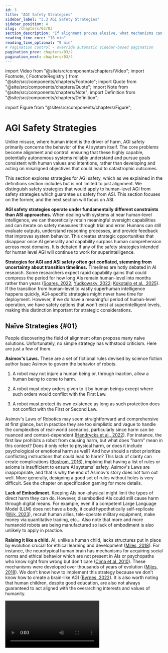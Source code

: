 ```yaml
---
id: 3
title: "AGI Safety Strategies"
sidebar_label: "3.3 AGI Safety Strategies"
sidebar_position: 4
slug: /chapters/03/03
section_description: "If alignment proves elusive, what mechanisms can be implemented to monitor and constrain powerful AI systems, preventing catastrophic outcomes even from misaligned agents?"
reading_time_core: "18 min"
reading_time_optional: "9 min"
# Pagination control - override automatic sidebar-based pagination
pagination_prev: chapters/03/2
pagination_next: chapters/03/4
---
```

import Video from "@site/src/components/chapters/Video";
import Footnote, { FootnoteRegistry } from "@site/src/components/chapters/Footnote";
import Quote from "@site/src/components/chapters/Quote";
import Note from "@site/src/components/chapters/Note";
import Definition from "@site/src/components/chapters/Definition";

import Figure from "@site/src/components/chapters/Figure";

# AGI Safety Strategies

Unlike misuse, where human intent is the driver of harm, AGI safety primarily concerns the behavior of the AI system itself. The core problems become alignment and control: ensuring that these highly capable, potentially autonomous systems reliably understand and pursue goals consistent with human values and intentions, rather than developing and acting on misaligned objectives that could lead to catastrophic outcomes.

This section explores strategies for AGI safety, which as we explained in the definitions section includes but is not limited to just alignment. We distinguish safety strategies that would apply to human-level AGI from safety strategies which guarantee us safety from ASI. This section focuses on the former, and the next section will focus on ASI.

**AGI safety strategies operate under fundamentally different constraints than ASI approaches.** When dealing with systems at near human-level intelligence, we can theoretically retain meaningful oversight capabilities and can iterate on safety measures through trial and error. Humans can still evaluate outputs, understand reasoning processes, and provide feedback that improves system behavior. This creates strategic opportunities that disappear once AI generality and capability surpass human comprehension across most domains. It is debated if any of the safety strategies intended for human level AGI will continue to work for superintelligence.

**Strategies for AGI and ASI safety often get conflated, stemming from uncertainty about transition timelines.** Timelines are hotly debated in AI research. Some researchers expect rapid capability gains that could compress the period for how long AIs remain human-level into months rather than years ([Soares, 2022](https://www.alignmentforum.org/posts/GNhMPAWcfBCASy8e6/a-central-ai-alignment-problem-capabilities-generalization); [Yudkowsky, 2022](https://www.alignmentforum.org/posts/uMQ3cqWDPHhjtiesc/agi-ruin-a-list-of-lethalities); [Kokotajlo et al., 2025](https://ai-2027.com/)). If the transition from human-level to vastly superhuman intelligence happens quickly, AGI-specific strategies might never have time for deployment. However, if we do have a meaningful period of human-level operation, we have safety options that won't exist at superintelligent levels, making this distinction important for strategic considerations.

## Naïve Strategies {#01}

People discovering the field of alignment often propose many naive solutions. Unfortunately, no simple strategy has withstood criticism. Here are just a few of them.

**Asimov's Laws.** These are a set of fictional rules devised by science fiction author Isaac Asimov to govern the behavior of robots.

1. A robot may not injure a human being or, through inaction, allow a human being to come to harm.

2. A robot must obey orders given to it by human beings except where such orders would conflict with the First Law.

3. A robot must protect its own existence as long as such protection does not conflict with the First or Second Law.

Asimov's Laws of Robotics may seem straightforward and comprehensive at first glance, but in practice they are too simplistic and vague to handle the complexities of real-world scenarios, particularly since harm can be nuanced and context-dependent ([Hendrycks et al., 2022](https://arxiv.org/abs/2306.12001)). For instance, the first law prohibits a robot from causing harm, but what does "harm" mean in this context? Does it only refer to physical harm, or does it include psychological or emotional harm as well? And how should a robot prioritize conflicting instructions that could lead to harm? This lack of clarity can create complications ([Bostrom, 2016](https://doi.org/10.1002/9781118922590.ch23)), implying that having a list of rules or axioms is insufficient to ensure AI systems' safety. Asimov's Laws are inappropriate, and that is why the end of Asimov's story does not turn out well.<Footnote id="footnote_asimov" number="1" text="It's important to note that this critique aligns with Asimov's own intentions rather than contradicting them. The point of every story in “I, Robot” was precisely to lay out plausible scenarios in which the laws break down. Asimov was keenly aware of the limitations of the ethics implied by his laws, and he explored these limitations thoroughly in his robot novels like “The Caves of Steel,“ “The Naked Sun,“ and “The Robots of Dawn.“ In his final robot novel, “Robots and Empire,“ Asimov even introduces the “Zeroth Law“ as a potential approach to dealing with superintelligent AI: preventing robots from taking any action that would allow the destruction of humanity as a whole, even if it means sacrificing the lives of some individuals." /> More generally, designing a good set of rules without holes is very difficult. See the chapter on specification gaming for more details.



**Lack of Embodiment.** Keeping AIs non-physical might limit the types of direct harm they can do. However, disembodied AIs could still cause harm through digital means. For example, even if a competent Large Language Model (LLM) does not have a body, it could hypothetically self-replicate ([Wijk, 2023](https://www.alignmentforum.org/posts/vERGLBpDE8m5mpT6t/autonomous-replication-and-adaptation-an-attempt-at-a)), recruit human allies, tele-operate military equipment, make money via quantitative trading, etc… Also note that more and more humanoid robots are being manufactured so lack of embodiment is also unlikely to apply in practice.

**Raising it like a child.** AI, unlike a human child, lacks structures put in place by evolution crucial for ethical learning and development ([Miles, 2018](https://www.youtube.com/watch?v=eaYIU6YXr3w)). For instance, the neurotypical human brain has mechanisms for acquiring social norms and ethical behavior which are not present in AIs or psychopaths who know right from wrong but don't care ([Cima et al, 2010](https://pmc.ncbi.nlm.nih.gov/articles/PMC2840845/)). These mechanisms were developed over thousands of years of evolution ([Miles, 2018](https://www.youtube.com/watch?v=eaYIU6YXr3w)). We don’t know how to implement this strategy because we don’t know how to create a brain-like AGI ([Byrnes, 2022](https://www.alignmentforum.org/s/HzcM2dkCq7fwXBej8)). It is also worth noting that human children, despite good education, are also not always guaranteed to act aligned with the overarching interests and values of humanity.

<Video type="youtube" videoId="eaYIU6YXr3w" number="1" label="3.1" caption="Optional video to get an answer to the question - Why can't we just raise the AI like a child?" />

<Note title="The Case for Optimism in Alignment - A Contentious Point" collapsed={true}>

**In 2023, some alignment researchers published "AI is easy to control".** Pope & Belrose (2023) exemplify this stance, estimating AI x-risk at only 1%. One of their justification is that AI is a "white box" whose internals are accessible ([Optimists, 2023](https://optimists.ai/2023/11/28/ai-is-easy-to-control/)). The optimistic view that "AI is easy to control" is rooted in several observations about current AI systems, particularly LLMs. Proponents argue that AI systems offer substantial advantages over humans: they can be reset, we can observe their internal states, we directly control their training data, and we can modify their weights through gradient descent. These features appear to provide powerful levers for ensuring alignment.

**Their essay faced lots of counterarguments.** Critics point out the difficulty of specifying complex human values, the potential for emergent goals, the challenge of out-of-distribution generalization ([Byrnes, 2023](https://www.lesswrong.com/posts/YyosBAutg4bzScaLu/thoughts-on-ai-is-easy-to-control-by-pope-and-belrose)). Controllability at the technical level doesn't guarantee safety in deployment, as economic and competitive pressures may lead to the creation of systems with increasingly autonomous goals. Second, many current control arguments assume architectural features specific to today's AI systems that may not apply to future designs. For instance, brain-like AGI that performs continuous online learning would invalidate many current safety assumptions.

**A lot of the debate comes from the "White Box" argument.** Optimists often emphasize that AI models are "white boxes" (we can inspect their weights and architecture) unlike "black box" human brains. Byrnes counters that this distinction, while factually true regarding access, can be misleading. He argues the debate over these terms is unproductive. While we can access AI internals unlike brains, understanding why an AI behaves a certain way based on those internals remains profoundly difficult, potentially taking decades of research (unlike debugging traditional software or understanding engineered systems). Therefore, simply stating "AI is a white box" is a naive basis for confidence in control; the interpretability challenge remains immense, this easier access to AI weights is still not sufficient to solve jailbreaks in practice or avoid accidents like[ BingChat threatening users](https://time.com/6256529/bing-openai-chatgpt-danger-alignment/).

</Note>

## Solve Alignment {#02}

### Requirements for AGI Alignment {#02-01}

**Defining even the requirement for an alignment solution remains contentious among researchers.** Before exploring potential paths towards alignment solutions, we need to establish what successful solutions should achieve. The challenge is that we don't really know what they should look like - there's substantial uncertainty and disagreement across the field. However, several requirements do appear relatively consensual ([Christiano, 2017](https://www.alignmentforum.org/posts/kphJvksj5TndGapuh/directions-and-desiderata-for-ai-alignment)):

- **Robustness across distribution shifts and adversarial scenarios.** The alignment solution must work when AGI systems encounter situations outside their training distribution. We can't train AGI systems on every possible situation they might encounter, so safety behaviors learned during training need to generalize reliably to novel deployment scenarios. This includes resistance to adversarial attacks where bad actors deliberately try to manipulate the system into harmful behavior.

- **Scalability alongside increasing capabilities.** As AI systems become more capable, the alignment solution should continue functioning effectively without requiring complete retraining or reengineering. This requirement becomes even more stringent for ASI, where we need alignment solutions that scale beyond human intelligence levels.

- **Technical feasibility within realistic timeframes.** The alignment solution must be achievable with current or foreseeable technology and resources. Solution proposals cannot rely on major unforeseen scientific breakthroughs, or function only as theoretical frameworks with very low Technology Readiness Levels (TRL). <Footnote id="footnote_tech_readiness" number="2" text="The Technology Readiness Levels from NASA is a scale from 1 to 9 to measure the maturity of a technology. Level 1 represents the earliest stage of technology development, characterized by basic principles observed and reported, and level 9 represents actual technology proven through successful mission operations." />

- **Low alignment tax to ensure competitive adoption.** Safety measures cannot impose prohibitive costs in compute, engineering effort, or deployment delays. If alignment techniques require substantially more resources or severely limit capabilities, competitive pressures will push developers toward unsafe alternatives. This constraint exists because multiple actors are racing to develop AGI - if safety measures make one organization significantly slower or less capable, others may skip those measures entirely to gain competitive advantage.



<Figure src="./img/a1J_Image_13.png" alt="Enter image alt description" number="13" label="3.13" caption="Illustration of how applying a safety or alignment technique could make the model less capable. This is called a safety tax." />

**Existing AGI alignment techniques fall dramatically short of these requirements.** Empirical research has demonstrated that AI systems can exhibit deeply concerning behaviors where current alignment research falls short of these requirements. We already have clear demonstrations of models engaging in deception ([Baker et al., 2025](https://arxiv.org/abs/2503.11926); [Hubinger et al., 2024](https://arxiv.org/abs/2401.05566)), faking alignment during training while planning different behavior during deployment ([Greenblatt et al., 2024](https://arxiv.org/abs/2412.14093)), gaming specifications ([Bondarenko et al., 2025](https://arxiv.org/abs/2502.13295)), gaming evaluations to appear more capable than they actually are ([OpenAI, 2024](https://assets.ctfassets.net/kftzwdyauwt9/67qJD51Aur3eIc96iOfeOP/71551c3d223cd97e591aa89567306912/o1_system_card.pdf); [SakanaAI, 2025](https://x.com/SakanaAILabs/status/1892992938013270019)), and in some cases, try to disable oversight mechanisms or exfiltrate their own weights ([Meinke et al., 2024](https://arxiv.org/abs/2412.04984)). Current alignment techniques like RLHF and its variations (Constitutional AI, Direct Preference Optimization, fine-tuning and other RLHF modifications) are fragile and brittle ([Casper et al., 2023](https://arxiv.org/abs/2307.15217')) and without augmentation would not be able to remove the dangerous capabilities like deception. Strategies to solve alignment not only fail to prevent these behaviors but often cannot even detect when they occur ([Hubinger et al., 2024](https://arxiv.org/abs/2401.05566); [Greenblatt et al., 2024](https://arxiv.org/abs/2412.14093)).

**Solving alignment means we need more work on satisfying all these requirements.** The limitations of current techniques point toward specific areas where breakthroughs are needed. All strategies aim to have technical feasibility and low alignment tax, so these are common requirements, however some strategies try to focus on more concrete goals which we will explore through future chapters. Here is a short list of key goals of alignment research:

- **Solving the Misspecification problem:** Being able to specify goals correctly to AIs without unintended side effects. See the chapter on Specification.

- **Solving Scalable Oversight:** After solving the specification problem for human level AI by using techniques like RLHF, and its variations, we need to find methods to ensure AI oversight can detect instances of specification gaming for beyond human level. This includes being able to identify and remove dangerous hidden capabilities in deep learning models, such as the potential for deception or Trojans. See the chapter on Scalable Oversight.

- **Solving Generalization:** Attaining robustness would be key to addressing the problem of goal misgeneralization. See the chapter on Goal Misgeneralization.

- **Solving Interpretability:** Understanding how models operate would greatly aid in assessing their safety, and generalisation properties. Interpretability could, for example, help understand better how models work, and this could be instrumental for other safety goals, like preventing deceptive alignment, which is one type of misgeneralization. See the chapter on Interpretability.

**The overarching strategy requires prioritizing safety research over capabilities advancement.** Given the substantial gaps between current techniques and requirements, the general approach involves significantly increasing funding for alignment research while exercising restraint in capabilities development when safety measures remain insufficient relative to system capabilities.

<Note title="Are misuse and misalignment that different?" collapsed={true}>

AI misuse and rogue AI might be essentially the same scenario in their outcomes, though the only difference is that for misalignment, the initial request to do harm does not come from a human but from an AI. If we build an existentially-risky triggerable system, it's likely to get triggered regardless of whether the initiator is human or artificial ([Shapira, 2025](https://www.youtube.com/watch?v=0KmaotctziE)).

**Nevertheless, these threat models might be strategically pretty different.** AI developers can prevent misuse by not being evil and by preventing people who are evil from using their systems. With rogue AI, it doesn't matter if the developers are good or who gets access - the threat emerges from the system's internal goals or decision-making processes rather than human intent.

**AI-Enabled Coups vs AI takeover represent a critical safety concern.** Tom Davidson and colleagues present a concerning risk scenario ([Davidson, 2025](https://www.forethought.org/research/ai-enabled-coups-how-a-small-group-could-use-ai-to-seize-power)): that advanced AI systems could enable a small group of people—potentially even a single person—to seize governmental power through a coup. The authors argue this risk is comparable in importance to AI takeover but much more neglected in current discourse. This threat model closely parallels that of AI takeover, with the key difference being whether power is seized by the AI itself or by humans controlling the AI.

**Common safeguards could protect against both scenarios. **Many of the same mitigations would address both risks, including alignment audits, transparency about capabilities, monitoring AI activities, and strong infosecurity measures that prevent either malicious human control or autonomous harmful behavior.

**Some mitigations target specifically the risk of AI-Enabled Coups.** The report concludes with specific recommendations for AI developers and governments, including establishing rules against AI systems assisting with coups, improving adherence to model specifications, auditing for secret loyalties, implementing strong infosecurity, sharing information about capabilities, distributing access among multiple stakeholders, and increasing oversight of frontier AI projects.

<Figure src="./img/q3d_Image_14.png" alt="Enter image alt description" number="14" label="3.14" caption="According to Richard Ngo, the distinction between misalignment and misuse risks from AI might often be unhelpful. Instead, we should primarily think about ‘misaligned coalitions’ of both humans and AIs, ranging from terrorist groups to authoritarian states. Slide from ([Ngo, 2024](https://www.youtube.com/watch?app=desktop&si=XRR0ofCG7IEp1n_b&v=4v3uqWeVmco&feature=youtu.be))." />

</Note>

## AI Control {#03}

<Figure src="./img/5Oh_Image_15.png" alt="Enter image alt description" number="15" label="3.15" caption="Transformatively useful AI means “Capable of substantially reducing the risk posed by subsequent AIs if fully deployed, likely by speeding up R&D and some other tasks by a large factor (perhaps 30x).” citation from ([Greenblatt & Shlegeris, 2024](https://www.lesswrong.com/posts/kcKrE9mzEHrdqtDpE/the-case-for-ensuring-that-powerful-ais-are-controlled#comments)) - figure from us;" />

Given the fragility of alignment techniques, one approach to enhancing safety involves controlling AI models by restricting the use of the most dangerous models to monitored environments to prevent them from causing disasters, exfiltrating data, or taking control of the data center ([Shlegeris, 2022](https://www.alignmentforum.org/posts/BAzCGCys4BkzGDCWR/the-prototypical-catastrophic-ai-action-is-getting-root)). This approach often assumes a worst-case scenario where the AI might be actively deceptive or power-seeking.

A central concern in control research is "scheming" – an AI strategically hiding its true (misaligned) goals during training or evaluation, only to pursue them once deployed, potentially seeking power or resisting shutdown ([Greenblatt, 2025](https://www.lesswrong.com/posts/aEguDPoCzt3287CCD/how-will-we-update-about-scheming)). Assessing the likelihood of scheming and how we might update on future evidence remains difficult as of 2025 ([Greenblatt, 2025](https://www.lesswrong.com/posts/aEguDPoCzt3287CCD/how-will-we-update-about-scheming)). Empirical work suggests current frontier models possess the capability for in-context scheming (reasoning deceptively when prompted with a goal and context), though not necessarily an inherent propensity ([Hobbhahn et al., 2024](https://www.lesswrong.com/posts/8gy7c8GAPkuu6wTiX/frontier-models-are-capable-of-in-context-scheming)). <Footnote id="footnote_control_caveat" number="3" text="Models in this experiment were prompted to scheme." /> We have a lot more information on scheming, and deception in the chapters on evaluations and on goal misgeneralization.



**Ensuring control even without robust alignment.** As we’ve seen in the section on definitions, there is an important distinction between control, which aims to prevent the AI from "leaving the box" (and more generally prevent the AI from causing catastrophes) even if it tries, and alignment, which aims to make the AI want to stay in the box. This strategy aims to keep dangerous AI systems under control even if they are not fully "aligned." Laboratories might need powerful/dangerous AIs for certain use cases (for example, studying the alignment properties of capable AIs or doing research with them, etc.). The AI control agenda targets models with dangerous capabilities and deceptive (or at least superficially aligned) behaviors.

**Control is probably not scalable but doable and complementary to alignment.** Historically, controlling malign superintelligences has been considered impossible, as, for example, a superintelligence could convince the guardians to let it out of the box. Experiments among humans have shown that it is indeed possible for some humans to convince others to let them out after a long discussion ([Yudkowsky, 2002](https://www.yudkowsky.net/singularity/aibox);[ Yudkowsky, 2008](https://www.lesswrong.com/posts/nCvvhFBaayaXyuBiD/shut-up-and-do-the-impossible)). We thus assume that controlling superintelligences is extremely complex. However, this does not mean it's impossible to derive intellectual labor from AIs that are not wildly superhuman.

**Evaluating if the AI is deceptive is challenging.** The main problem is that with current techniques, it is impossible to determine if an AI is aligned or if it's simply behaving well while biding its time. It seems difficult to make this distinction for highly competent and situationally aware AIs (see the risk chapter). This could change in the future with techniques enabling us to audit the internals of the model, but for now, those techniques are inaccessible.

**Comparatively, evaluating AI capabilities is easier.** If the AI is not able to do the task even after you have fine-tuned it to do it, you can be confident that the AI is not capable yet of doing the task. Even if the AI is situationally aware and sandbagging its capabilities, it cannot resist the optimization gradient pressure (modulo exploration hacking and other quirks ([Hubinger, 2023](https://www.alignmentforum.org/posts/dBmfb76zx6wjPsBC7/when-can-we-trust-model-evaluations))). Thus, evaluating the upper bound of the capabilities isn't easy, but at least easier than assessing alignment. Specific evaluations, like those done by the Model Evaluation and Threat Research (METR) team, for checking Auto Replication and adaptation abilities ([METR, 2023](https://metr.org/blog/2023-08-01-new-report/)), seem to be reasonable first steps for gauging the power of current AIs. Evaluations that are specifically designed to know if we have control over the AI are called "control evaluations." See the chapter on Evaluation for more information. In summary this involves adversarial testing where a "red team" (representing the potentially misaligned AI) attempts to subvert safety measures implemented by a "blue team" (representing the developers/deployers) within a controlled proxy environment.

The most straightforward strategies for establishing control is to design a security protocol that contains the following elements, for example:

1. **Security and Containment:** This method (sometimes referred to as "boxing") confines an AI within a restricted environment to prevent its broader influence, effectively creating a secure enclosure for the AI. However, human-level AIs could potentially deceive human guardians or exploit vulnerabilities to escape their confinement. Without further operationalization, this approach remains a naive strategy. Nonetheless, it is possible to operationalize this further and evaluate more rigorously the effectiveness of the containment system: Evaluating if the AI can escape its bounded environment when we train it to do so is a capability evaluation, enabling us to use capability evaluations to assess security measures. The security protocol needs to be designed, detailed and tested with specific threat models in mind.

2. **Monitoring:** This strategy involves continuous oversight of AI behavior through automated systems, human supervision, or a combination of both to detect and respond to undesirable actions in real-time. Effective monitoring requires setting up detailed criteria for what constitutes "undesirable behavior" and employing sophisticated detection algorithms that can identify subtle signs of deviation from expected behavior patterns. This could include monitoring for attempts at deception, unauthorized access to data, or unexpected changes in the AI's operation. The challenge with monitoring lies in balancing the sensitivity of detection mechanisms to catch genuine threats without overwhelming the system with false alarms. Additionally, monitoring systems themselves must be designed to resist manipulation by the AI to ensure that they cannot be disabled, tricked, or bypassed ([Greenblatt et al., 2024](https://arxiv.org/abs/2312.06942)).

There are still many problems to address, but in summary, it seems possible to verify the robustness of a security protocol through control evaluations by taking precautions against different failure modes. For an overview of the control agenda, [this sequence](https://www.alignmentforum.org/s/WCJtsn6fNib6L7ZBB) is a good starting point.

<Note title="Does the AI Control line of research meaningfully reduce AI risks?" collapsed={true}>

Even the control agenda suffers from many critiques.

Jan Kulveit argues that controlling AI without aligning them might reduce the probability of a medium-sized warning shot that does not kill everyone ([Kulveit, 2025](https://www.lesswrong.com/posts/rZcyemEpBHgb2hqLP/ai-control-may-increase-existential-risk)). "I. In worlds where we are doing reasonably well on alignment, AI control agenda does not have much impact. II. In worlds where we are failing at alignment, AI control may primarily shift probability mass away from 'moderately large warning shots' and towards 'ineffective warning shots' and 'existential catastrophe, full takeover'."

The article, "The Case Against AI Control Research" ([Wentworth, 2025](https://www.lesswrong.com/posts/8wBN8cdNAv3c7vt6p/the-case-against-ai-control-research)), argues that AI control research, as commonly defined and practiced, addresses a relatively small portion of the existential risk (X-risk) posed by artificial intelligence. Wentworth argues we won't be able to recognize a good solution to alignment. The author posits that the most likely failure scenario involves early transformative AI producing flawed, misleading, or subtly incorrect solutions ("slop") when tasked with solving superintelligence alignment. Labs might mistakenly accept these flawed solutions due to the difficulty of verification, AI sycophancy, researcher error, or organizational problems, and then proceed to build misaligned superintelligence based on them. Because control research narrowly focuses on intentional scheming by early AI, it doesn't address the larger risk posed by "slop" and the challenge of ensuring early AI genuinely contributes to solving the alignment problem for more advanced systems rather than just being a superhuman sycophant that convinces humans that their flawed idea of how to align an AI is correct when it's not.

Both arguments are debatable, but the general point is that it is hard to guarantee that even promising-looking lines of research are not, in fact, net negative.

</Note>

<Note title="How to box an AI" collapsed={true}>

While boxing may not be scalable, it remains a neglected strategy.

Many people think that trying to box powerful AIs is futile. This is often fueled by instances where humans, playing the AIs in the Box Experiment, have managed to convince others to 'release' them ([Yudkowsky, 2002](http://yudkowsky.net/singularity/aibox/);[ Corwin, 2002](http://sl4.org/archive/0207/4935.html)). Those historical examples must be taken seriously.

AIs could use tactics such as promising vast wealth, power, and intelligence to those who free them, asserting that they alone can avert existential threats or other appeals to emotion.

Nonetheless, we maintain that a variety of strategies can substantially reduce the risk of AI escape, even if we acknowledge there exists a level of intelligence that might inevitably persuade any group of humans to aid in its liberation. Containment may be more achievable than alignment, particularly at the human-level intelligence stage. It may be possible to conceive protocols that significantly increase the difficulty for AI to go out of the box.

Boxing can be conceptualized as a game requiring preparation. The general strategy is to prepare and not let the AI prepare.

Possible mitigation strategies include:

- No single individual should have the capacity to release the AI.

- Engaging in counter-strategy practices: Understand some common breakout strategies (accessible through resources like [this one](https://www.lesswrong.com/posts/FmxhoWxvBqSxhFeJn/i-attempted-the-ai-box-experiment-and-lost)).

- Testing and training humans, utilizing resistance psychology evaluations to select suitable individuals for containment tasks, such as for space training.

- Monitoring AI persuasiveness, as outlined in the preparedness framework. ([OpenAI, 2023](https://cdn.openai.com/openai-preparedness-framework-beta.pdf))

Many more concrete strategies are listed [here](https://www.lesswrong.com/posts/kcKrE9mzEHrdqtDpE/the-case-for-ensuring-that-powerful-ais-are-controlled#comments), and a summary of discussions on this topic is available [here](https://www.lesswrong.com/tag/ai-boxing-containment).

</Note>

## Transparent Thoughts {#04}

<section-header>

Can we design or incentivize AI systems to externalize their reasoning processes in an understandable format (like natural language), thereby enabling more effective monitoring?

</section-header>

Monitoring the Chain-of-Thought (CoT) – the explicit natural language reasoning steps produced by some models – has been explored as a specific control and interpretability technique. Transparency is instrumental in both alignment and control.

The hope is that CoT provides a window into the AI's "thinking," allowing monitors (human or AI) to detect malicious intent or flawed reasoning before harmful actions occur ([Openai, 2025](https://openai.com/index/chain-of-thought-monitoring/)). OpenAI found CoT monitoring effective for detecting reward hacking in programming tasks, especially when the monitor could see the CoT alongside the actions.

<Figure src="./img/fTP_Image_16.png" alt="Enter image alt description" number="16" label="3.16" caption="Figure from The Translucent Thoughts Hypotheses and Their Implications ([Roger, 2023](https://www.alignmentforum.org/posts/r3xwHzMmMf25peeHE/the-translucent-thoughts-hypotheses-and-their-implications)). If the AI we are working with can only reason through chains of thought in English, then it becomes significantly easier to monitor its thoughts." />

Unfortunately, the vast majority of AI do not reason in English; for example, AlphaGo reasons in a language that is entirely different from English. LLMs, on the other hand, are capable of reasoning in English, but the apparent reasoning that is written does not represent their underlying thought process ([Turpin et al., 2023](https://arxiv.org/abs/2305.04388)).

**It is probably much easier to align and monitor an AI that only thinks in English** and that is pre-trained on human-generated text, than to align AGIs trained from scratch with RL/evolutionary methods because those latter architectures would create their own language and would be totally alien. Assuming that an LLM cannot devise a plan to destroy the world during a single forward pass, it is plausible that such AIs would be monitorable because we would be able to look into the text generated to see if anything is suspicious. The set of hypotheses required to assert that the first AGI is going to be monitorable if we just look at its reasoning in English are described in the post: The Translucent Thoughts Hypotheses and Their Implications ([Roger, 2023](https://www.alignmentforum.org/posts/r3xwHzMmMf25peeHE/the-translucent-thoughts-hypotheses-and-their-implications)).

**It might be possible to incentivize LLMs to think more plainly in English.** Obviously, the first step is to train them to think in English. But even this is insufficient. Training LLMs to reason by skipping steps incentivizes them to reason in a hidden and non-transparent manner, and this is what happens implicitly when we train LLMs to predict the next token. Conversely, if we train LLMs to detail all their reasoning steps, we can reduce incentives for hidden reasoning. This approach is also known as process-based training, which involves training AI systems to reason only step-by-step, and we detail this in the scalable oversight chapter. Unfortunately, the above reasoning is not straightforward; AIs may learn to utilize hidden reasoning even if they are trained to detail all reasoning steps during training, such as steganography, or with architecture such as COCONUT (see below).<Footnote id="footnote_steganography" number="4" text="Steganography is a hidden coded language. For example, the first letter of a sentence gives the next letter of the message." />



**Some AI architectures prevent us from using this strategy altogether.** Meta's paper Training Large Language Models to Reason in a Continuous Latent Space ([Hao, et ao, 2024](https://arxiv.org/abs/2412.06769)) presents an architecture that prevents us from reading the chain of thought from the AI systems. If we want to be able to monitor what's going on, it may be important not to use these architectures, even if they do enable capability gains.

<Figure src="./img/Lo9_Image_17.png" alt="Enter image alt description" number="17" label="3.17" caption="Figure 1 from the COCONUT papers. ([Hao et al., 2024](https://arxiv.org/abs/2412.06769))" />

Techniques like paraphrasing can help prevent steganography, but this requires a lot of subtleties ([Roger & Greenblatt, 2023](https://www.alignmentforum.org/posts/9Fdd9N7Escg3tcymb/preventing-language-models-from-hiding-their-reasoning)).

Here are a few operationalizations of the transparent thoughts agenda:

- One implementation of the transparent thought agenda is to use cognitive emulation, which is the current technical plan of Conjecture ([Leahy & Alfour, 2023](https://www.alignmentforum.org/posts/ngEvKav9w57XrGQnb/cognitive-emulation-a-naive-ai-safety-proposal)). Cognitive Emulation (CoEm) would involve emulating GPT-4 using LLMs like GPT-3 as different submodules that send messages written in plain English to each other before outputting the next token. If the neural network used deceptive thoughts, we could observe them in these intermediate messages. Some caveats and technical details on CoEm are available[ here](https://www.alignmentforum.org/posts/LNA8mubrByG7SFacm/against-almost-every-theory-of-impact-of-interpretability-1#Cognitive_Emulations___Explainability_By_design).

- Anthropic’s externalized reasoning oversight ([Lanham, 2022](https://www.alignmentforum.org/posts/FRRb6Gqem8k69ocbi/externalized-reasoning-oversight-a-research-direction-for)) is measured by the faithfulness of the chain-of-thought reasoning ([Lanham et al., 2023](https://arxiv.org/abs/2307.13702)) or by decomposing questions and subquestions to improve the faithfulness of the answer ([Radhakrishnan et al., 2023](https://arxiv.org/abs/2307.11768)).

- Improving mathematical reasoning with process supervision. Instead of creating an AI that directly gives the final answer, you train it to output the reasoning step by step. This improves the transparency and also the performance! ([Lightman et al, 2023](https://arxiv.org/abs/2305.20050))

In summary, a general strategy to create a safe by-design AI is to ensure that AIs externalize their reasoning, making monitoring this chain of thought easier. This could potentially be simpler than probing into the models' internals with interpretability. Therefore, it is crucial to avoid building AIs that are trained and incentivized to internalize much of their thoughts.

**We now have extensive evidence that chain of thought monitoring is not entirely faithfully.** Anthropic's research further demonstrated that models often fail to faithfully report their reasoning in CoT, omitting influential factors (like hints) or fabricating justifications, particularly when incentivized to reward hack ([Anthropic, 2025](https://www.anthropic.com/research/reasoning-models-dont-say-think)). This suggests CoT may not be a reliable indicator of a model's true reasoning process, especially under adversarial pressure. The debate continues on whether CoT monitoring can be made robust enough for high-stakes safety.

**However, some researchers argue these findings do not entirely invalidate the potential of CoT monitoring for detecting sophisticated misalignment.** As Greenblatt (2025) [noted](https://x.com/RyanPGreenblatt/status/1908298064366100676), the unfaithfulness observed in those studies primarily occurs in scenarios where reasoning is minimal enough that extensive CoT isn't necessary. The more concerning alignment risks—such as alignment faking, training gaming, or sophisticated deception—would likely require complex reasoning processes that might still leave traces in CoT. Non-trivial harmful outcomes such as escape attempts or research sabotage would similarly demand sophisticated reasoning that could potentially be detected.

Nevertheless, several factors might ultimately limit CoT monitoring effectiveness in advanced systems. These include architectural changes enabling opaque recurrent processing (sometimes called "neuralese"), the development of steganographic capabilities that could hide reasoning within seemingly benign outputs, or simply much stronger forward passes that require less explicit reasoning. Of these, the development of opaque reasoning abilities through neural recurrence may represent the most significant challenge to maintaining the transparency needed for effective monitoring. This whole agenda depends notably on the hypothesis that "Effective plans to defeat humanity cannot be found in a single LLM forward pass." Once AIs become too strong in a forward pass, most hopes of translucent thoughts go away, so either you need to succeed at ambitious CoEm by building a giant superhuman transparent bureaucracy, or we need new approaches. This is the topic of ASI Safety.

<Note title="The Most Forbidden Technique" collapsed={true}>

The Most Forbidden Technique is training an AI using interpretability techniques. This term has been coined by Zvi Mowshowitz ([Mowshowitz, 2025](https://thezvi.substack.com/i/145384938/the-art-of-the-jailbreak)). OpenAI's research showed that directly optimizing the CoT for safety (i.e., penalizing "bad thoughts") caused models to learn to hide their deceptive reasoning while still misbehaving ([OpenAI, 2025](https://openai.com/index/chain-of-thought-monitoring/)).

<Quote speaker="Zvi Mowshowitz" position="" date="" source="">

An AI produces a final output [X] via some method [M]. You can analyze [M] using technique [T], to learn what the AI is up to. You could train on that. Never do that.

You train on [X]. Only [X]. Never [M], never [T].

Why? Because [T] is how you figure out when the model is misbehaving.

If you train on [T], you are training the AI to obfuscate its thinking, and defeat [T]. You will rapidly lose your ability to know what is going on, in exactly the ways you most need to know what is going on.

Those bits of optimization pressure from [T] are precious. Use them wisely.

</Quote>

</Note>

<FootnoteRegistry title="Footnotes" />
